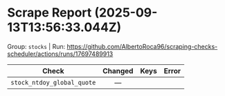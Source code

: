 # Scrape Report (2025-09-13T13:56:33.044Z)

Group: `stocks`  |  Run: https://github.com/AlbertoRoca96/scraping-checks-scheduler/actions/runs/17697489913

| Check | Changed | Keys | Error |
|---|:---:|:--|:--|
| `stock_ntdoy_global_quote` | — |  |  |
